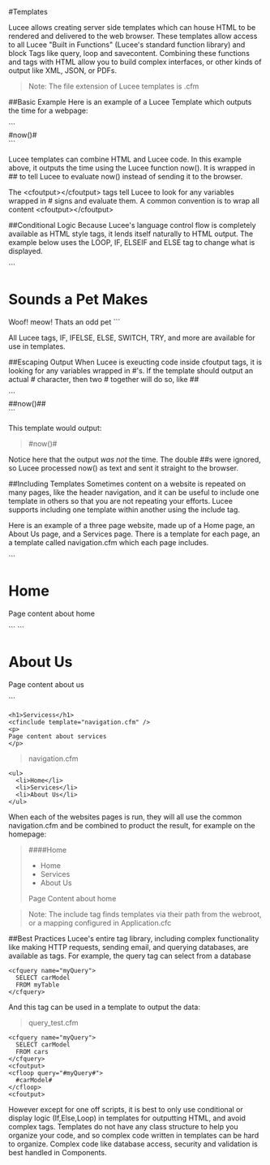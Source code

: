 #Templates

Lucee allows creating server side templates which can house HTML to be rendered and delivered to the web browser. These templates allow access to all Lucee "Built in Functions" (Lucee's standard function library) and block Tags like query, loop and savecontent. Combining these functions and tags with HTML allow you to build complex interfaces, or other kinds of output like XML, JSON, or PDFs. 

>Note: The file extension of Lucee templates is .cfm

##Basic Example
Here is an example of a Lucee Template which outputs the time for a webpage:

<script src="https://gist.github.com/roryl/708a488afcf4a86f1931.js?file=basic_template.cfm"></script>

<noscript>
```
<cfoutput>
<div>
  #now()#
</div>
</cfoutput>
```
</noscript>

Lucee templates can combine HTML and Lucee code. In this example above, it outputs the time using the Lucee function now(). It is wrapped in ## to tell Lucee to evaluate now() instead of sending it to the browser.

The &lt;cfoutput&gt;&lt;/cfoutput&gt; tags tell Lucee to look for any variables wrapped in # signs and evaluate them. A common convention is to wrap all content &lt;cfoutput&gt;&lt;/cfoutput&gt; 


##Conditional Logic
Because Lucee's language control flow is completely available as HTML style tags, it lends itself naturally to HTML output. The example below uses the LOOP, IF, ELSEIF and ELSE tag to change what is displayed.

<script src="https://gist.github.com/roryl/708a488afcf4a86f1931.js?file=conditional_logic.cfm"></script>

<noscript>
```
<cfset pets = ["dogs","cats","pigs"]>
<cfoutput>
<h1>Sounds a Pet Makes</h1>
<cfloop array="#pets#" item="#beedName#">
  <cfif breedName IS "dogs">
    Woof!
  </elseif breedNAme IS "cats">
    meow!
  </cfelse>
    Thats an odd pet
  </cfif>  
</cfloop>
</cfoutput>
```
</noscript>

All Lucee tags, IF, IFELSE, ELSE, SWITCH, TRY, and more are available for use in templates.

##Escaping Output
When Lucee is exeucting code inside cfoutput tags, it is looking for any variables wrapped in #'s. If the template should output an actual # character, then two # together will do so, like ##

<script src="https://gist.github.com/roryl/708a488afcf4a86f1931.js?file=escaping_output.cfm"></script>

<noscript>
```
<cfoutput>
<div>
  ##now()##
</div>
</cfoutput>
```
</noscript>

This template would output:

> &#35;now()#

Notice here that the output *was not* the time. The double ##s were ignored, so Lucee processed now() as text and sent it straight to the browser.

##Including Templates
Sometimes content on a website is repeated on many pages, like the header navigation, and it can be useful to include one template in others so that you are not repeating your efforts. Lucee supports including one template within another using the include tag. 

Here is an example of a three page website, made up of a Home page, an About Us page, and a Services page. There is a template for each page, an a template called navigation.cfm which each page includes. 

<script src="https://gist.github.com/roryl/708a488afcf4a86f1931.js?file=home.cfm"></script>

<noscript>
```
<h1>Home</h1>
<cfinclude template="navigation.cfm" />
<p>
Page content about home
</p>
```
</noscript>


<script src="https://gist.github.com/roryl/708a488afcf4a86f1931.js?file=about_us.cfm"></script>

<noscript>
```
<h1>About Us</h1>
<cfinclude template="navigation.cfm" />
<p>
Page content about us
</p>
```
</noscript>

<script src="https://gist.github.com/roryl/708a488afcf4a86f1931.js?file=services.cfm"></script>

```
<h1>Servicess</h1>
<cfinclude template="navigation.cfm" />
<p>
Page content about services
</p>
```



>navigation.cfm

```
<ul>
  <li>Home</li>
  <li>Services</li>
  <li>About Us</li>
</ul>
```

When each of the websites pages is run, they will all use the common navigation.cfm and be combined to product the result, for example on the homepage:

>####Home
>* Home
>* Services
>* About Us
>
>Page Content about home

>Note: The include tag finds templates via their path from the webroot, or a mapping configured in Application.cfc

##Best Practices
Lucee's entire tag library, including complex functionality like making HTTP requests, sending email, and querying databases, are available as tags. For example, the query tag can select from a database

```
<cfquery name="myQuery">
  SELECT carModel
  FROM myTable
</cfquery>
```

And this tag can be used in a template to output the data:

>query_test.cfm

```
<cfquery name="myQuery">
  SELECT carModel
  FROM cars
</cfquery>
<cfoutput>
<cfloop query="#myQuery#">
  #carModel#
</cfloop>
<cfoutput>
```

However except for one off scripts, it is best to only use conditional or display logic (If,Else,Loop) in templates for outputting HTML, and avoid complex tags. Templates do not have any class structure to help you organize your code, and so complex code written in templates can be hard to organize. Complex code like database access, security and validation is best handled in Components.


